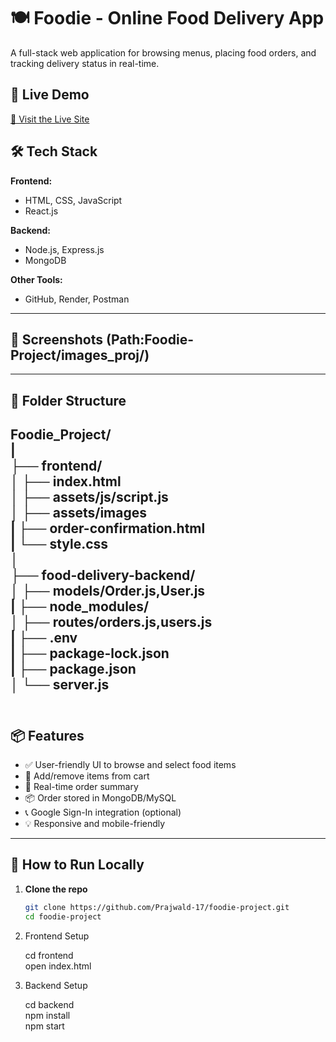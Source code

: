 # 🍽️ Foodie - Online Food Delivery App
A full-stack web application for browsing menus, placing food orders, and tracking delivery status in real-time.

## 🚀 Live Demo
[🔗 Visit the Live Site](https://foodie-project-1n0r.onrender.com/)

## 🛠️ Tech Stack

**Frontend:**
- HTML, CSS, JavaScript
- React.js

**Backend:**
- Node.js, Express.js
- MongoDB 

**Other Tools:**
- GitHub, Render, Postman

---

## 📸 Screenshots (Path:Foodie-Project/images_proj/)

---

## 📂 Folder Structure
Foodie_Project/<br>
|<br>
├── frontend/<br>
│ ├── index.html<br>
│ ├── assets/js/script.js<br>
│ ├── assets/images<br>
| ├── order-confirmation.html<br>
| └── style.css<br>
│<br>
├── food-delivery-backend/<br>
│ ├── models/Order.js,User.js<br>
| ├── node_modules/<br>
│ ├── routes/orders.js,users.js<br>
| ├── .env<br>
| ├── package-lock.json<br>
| ├── package.json<br>
│ └── server.js <br>
<br>
---

## 📦 Features

- ✅ User-friendly UI to browse and select food items
- 🛒 Add/remove items from cart
- 📑 Real-time order summary
- 📦 Order stored in MongoDB/MySQL
- 📞 Google Sign-In integration (optional)
- 💡 Responsive and mobile-friendly

---

## 🧠 How to Run Locally

1. **Clone the repo**
   ```bash
   git clone https://github.com/Prajwald-17/foodie-project.git
   cd foodie-project
2. Frontend Setup
   
   cd frontend<br>
   open index.html
   
4. Backend Setup

   cd backend<br>
   npm install<br>
   npm start


